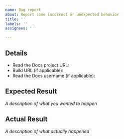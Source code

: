 ```yaml
---
name: Bug report
about: Report some incorrect or unexpected behavior
title: ''
labels: ''
assignees: ''

---
```


## Details

* Read the Docs project URL:
* Build URL (if applicable):
* Read the Docs username (if applicable):

## Expected Result

*A description of what you wanted to happen*

## Actual Result

*A description of what actually happened*
